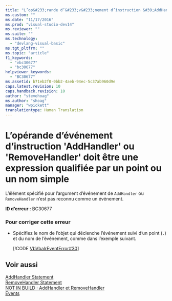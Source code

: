 ```yaml
---
title: "L’op&#233;rande d’&#233;v&#233;nement d’instruction &#39;AddHandler&#39; ou &#39;RemoveHandler&#39; doit &#234;tre une expression qualifi&#233;e par un point ou un nom simple | Microsoft Docs"
ms.custom: ""
ms.date: "11/17/2016"
ms.prod: "visual-studio-dev14"
ms.reviewer: ""
ms.suite: ""
ms.technology: 
  - "devlang-visual-basic"
ms.tgt_pltfrm: ""
ms.topic: "article"
f1_keywords: 
  - "vbc30677"
  - "bc30677"
helpviewer_keywords: 
  - "BC30677"
ms.assetid: b71eb2f0-0bb2-4aeb-94ec-5c37ab960d9e
caps.latest.revision: 10
caps.handback.revision: 10
author: "stevehoag"
ms.author: "shoag"
manager: "wpickett"
translationtype: Human Translation
---
```

# L’op&#233;rande d’&#233;v&#233;nement d’instruction &#39;AddHandler&#39; ou &#39;RemoveHandler&#39; doit &#234;tre une expression qualifi&#233;e par un point ou un nom simple
L’élément spécifié pour l’argument d’événement de `AddHandler` ou `RemoveHandler` n’est pas reconnu comme un événement.  
  
 **ID d’erreur :** BC30677  
  
### Pour corriger cette erreur  
  
-   Spécifiez le nom de l’objet qui déclenche l’événement suivi d’un point \(`.`\) et du nom de l’événement, comme dans l’exemple suivant.  
  
     [!CODE [VbVbalrEventError#30](../CodeSnippet/VS_Snippets_VBCSharp/VbVbalrEventError#30)]  
  
## Voir aussi  
 [AddHandler Statement](../../visual-basic/language-reference/statements/addhandler-statement.md)   
 [RemoveHandler Statement](../../visual-basic/language-reference/statements/removehandler-statement.md)   
 [NOT IN BUILD : AddHandler et RemoveHandler](http://msdn.microsoft.com/fr-fr/a7a24bd2-519a-46fe-8a2c-2b9df2ca28ef)   
 [Events](../../visual-basic/programming-guide/language-features/events/events.md)
